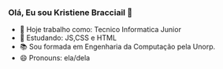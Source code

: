 ### Olá, Eu sou Kristiene Bracciail 👋



- 🔭 Hoje trabalho como: Tecnico Informatica Junior
- 🌱 Estudando: JS,CSS e HTML
- 📚 Sou formada em Engenharia da Computação pela Unorp.
- 😄 Pronouns: ela/dela

